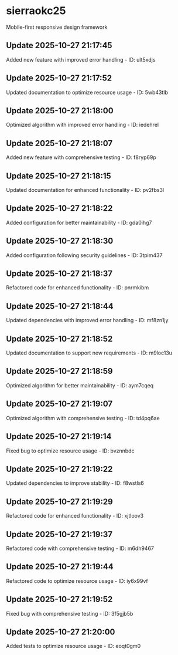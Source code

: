 # sierraokc25
Mobile-first responsive design framework

## Update 2025-10-27 21:17:45
Added new feature with improved error handling - ID: ult5xdjs


## Update 2025-10-27 21:17:52
Updated documentation to optimize resource usage - ID: 5wb43tlb


## Update 2025-10-27 21:18:00
Optimized algorithm with improved error handling - ID: iedehrel


## Update 2025-10-27 21:18:07
Added new feature with comprehensive testing - ID: f8ryp69p


## Update 2025-10-27 21:18:15
Updated documentation for enhanced functionality - ID: pv2fbs3l


## Update 2025-10-27 21:18:22
Added configuration for better maintainability - ID: gda0ihg7


## Update 2025-10-27 21:18:30
Added configuration following security guidelines - ID: 3tpim437


## Update 2025-10-27 21:18:37
Refactored code for enhanced functionality - ID: pnrmkibm


## Update 2025-10-27 21:18:44
Updated dependencies with improved error handling - ID: mf8zn1jy


## Update 2025-10-27 21:18:52
Updated documentation to support new requirements - ID: m9loc13u


## Update 2025-10-27 21:18:59
Optimized algorithm for better maintainability - ID: aym7cqeq


## Update 2025-10-27 21:19:07
Optimized algorithm with comprehensive testing - ID: td4pq6ae


## Update 2025-10-27 21:19:14
Fixed bug to optimize resource usage - ID: bvznnbdc


## Update 2025-10-27 21:19:22
Updated dependencies to improve stability - ID: f8wstls6


## Update 2025-10-27 21:19:29
Refactored code for enhanced functionality - ID: xjtloov3


## Update 2025-10-27 21:19:37
Refactored code with comprehensive testing - ID: m6dh9467


## Update 2025-10-27 21:19:44
Refactored code to optimize resource usage - ID: iy6x99vf


## Update 2025-10-27 21:19:52
Fixed bug with comprehensive testing - ID: 3f5gjb5b


## Update 2025-10-27 21:20:00
Added tests to optimize resource usage - ID: eoqt0gm0

